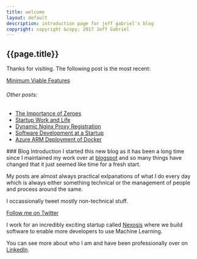 ```yaml
---
title: welcome
layout: default
description: introduction page for jeff gabriel's blog
copyright: copyright &copy; 2017 Jeff Gabriel
---
```

## {{page.title}}
Thanks for visiting. The following post is the most recent:
<div id="nav">
<a href="/minimumviablefeatures" target="_self">Minimum Viable Features</a>
<p>
<h6>Other posts:</h6>
<ul>
<li><a href="/importantzeroes.html" target="_self">The Importance of Zeroes</a></li>
<li><a href="/worklife.html" target="_self">Startup Work and Life</a></li>
<li><a href="/nginxloadbalancer.html" target="_self">Dynamic Nginx Proxy Registration</a></li>
<li><a href="/devprocess.html" target="_self">Software Development at a Startup</a></li>
<li><a href="/dockerarmdeploy.html" target="_self">Azure ARM Deployment of Docker</a></li>
</ul>
</p>
</div>
### Blog Introduction
I started this new blog as it has been a long time since I maintained my work over at <a href="http://gabe19.blogspot.com" target="_blank">blogspot</a> and so many things have changed that it just seemed like time for a fresh start.

My posts are almost always practical exlpanations of what I do every day which is always either something technical or the management of people and process around the same. 

I occassionally tweet mostly non-technical stuff.

<a href="https://twitter.com/jeffgabriel" class="twitter-follow-button" data-show-count="false">Follow me on Twitter</a><script async src="//platform.twitter.com/widgets.js" charset="utf-8"></script>

I work for an incredibly exciting startup called <a href="http://www.nexosis.com" target="_blank">Nexosis</a> where we build software to enable more developers to use Machine Learning.

You can see more about who I am and have been professionally over on <a href="https://www.linkedin.com/in/jeff-gabriel-88395b" target="_blank">LinkedIn</a>.